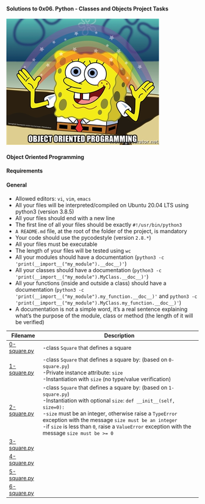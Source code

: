 #### Solutions to 0x06. Python - Classes and Objects Project Tasks

![oop-meme](https://github.com/Odhiambo00/My-README-Images/blob/main/images/oop-meme.jpg?raw=true)

#### Object Oriented Programming

#### Requirements

#### General
* Allowed editors: `vi`, `vim`, `emacs`
* All your files will be interpreted/compiled on Ubuntu 20.04 LTS using python3 (version 3.8.5)
* All your files should end with a new line
* The first line of all your files should be exactly `#!/usr/bin/python3`
* `A README.md` file, at the root of the folder of the project, is mandatory
* Your code should use the pycodestyle (version `2.8.*`)
* All your files must be executable
* The length of your files will be tested using `wc`
* All your modules should have a documentation (`python3 -c 'print(__import__("my_module").__doc__)'`)
* All your classes should have a documentation (`python3 -c 'print(__import__("my_module").MyClass.__doc__)'`)
* All your functions (inside and outside a class) should have a documentation (`python3 -c 'print(__import__("my_module").my_function.__doc__)'` and `python3 -c 'print(__import__("my_module").MyClass.my_function.__doc__)'`)
* A documentation is not a simple word, it’s a real sentence explaining what’s the purpose of the module, class or method (the length of it will be verified)

| Filename    | Description |
| ----------- | ----------- |
| [0-square.py](./0-square.py) | -class `Square` that defines a square |
| [1-square.py](./0x06-python-classes/1-square.py) | -class `Square` that defines a square by: (based on `0-square.py`)<br>-Private instance attribute: `size`<br>-Instantiation with `size` (no type/value verification) |
| [2-square.py](./0x06-python-classes/2-square.py) | -class `Square` that defines a square by: (based on `1-square.py`)<br>-Instantiation with optional `size`: `def __init__(self, size=0):`<br>-`size` must be an integer, otherwise raise a `TypeError` exception with the message `size must be an integer`<br>-if `size` is less than `0`, raise a `ValueError` exception with the message `size must be >= 0`
| [3-square.py](./0x06-python-classes/3-square.py) |
| [4-square.py](./0x06-python-classes/4-square.py) |
| [5-square.py](./0x06-python-classes/5-square.py) |
| [6-square.py](./0x06-python-classes/6-square.py) |
